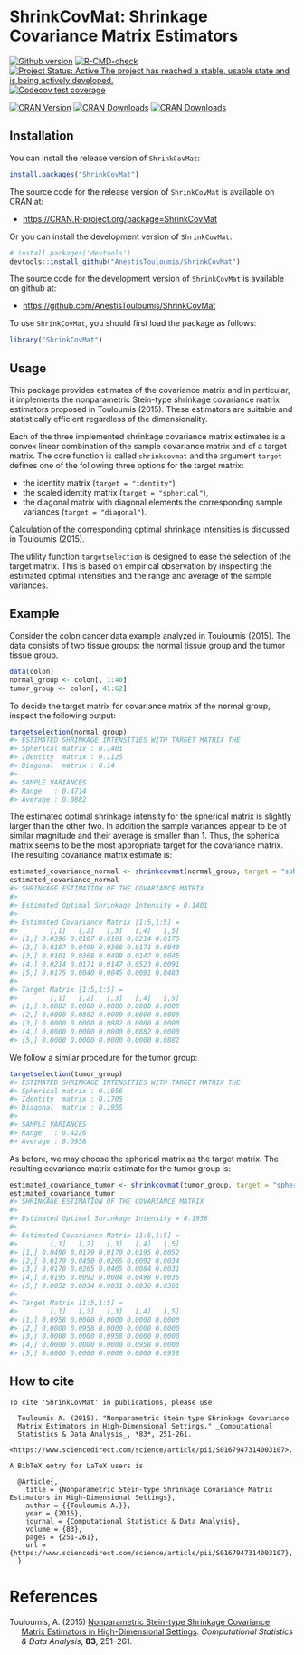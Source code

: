 
<!-- README.md is generated from README.Rmd. Please edit that file -->

# ShrinkCovMat: Shrinkage Covariance Matrix Estimators

[![Github
version](https://img.shields.io/badge/GitHub%20-2.1.0-green.svg)](%22commits/master%22)
[![R-CMD-check](https://github.com/AnestisTouloumis/ShrinkCovMat/actions/workflows/R-CMD-check.yaml/badge.svg)](https://github.com/AnestisTouloumis/ShrinkCovMat/actions/workflows/R-CMD-check.yaml)
[![Project Status: Active The project has reached a stable, usable state
and is being actively
developed.](http://www.repostatus.org/badges/latest/active.svg)](http://www.repostatus.org/#active)
[![Codecov test
coverage](https://codecov.io/gh/AnestisTouloumis/ShrinkCovMat/branch/master/graph/badge.svg?token=qBztxEiCLU)](https://codecov.io/gh/AnestisTouloumis/ShrinkCovMat)

[![CRAN
Version](https://www.r-pkg.org/badges/version/ShrinkCovMat?color=blue)](https://CRAN.R-project.org/package=ShrinkCovMat)
[![CRAN
Downloads](https://cranlogs.r-pkg.org/badges/grand-total/ShrinkCovMat?color=blue)](https://cranlogs.r-pkg.org/badges/grand-total/ShrinkCovMat)
[![CRAN
Downloads](https://cranlogs.r-pkg.org/badges/ShrinkCovMat)](https://CRAN.R-project.org/package=ShrinkCovMat)

## Installation

You can install the release version of `ShrinkCovMat`:

``` r
install.packages("ShrinkCovMat")
```

The source code for the release version of `ShrinkCovMat` is available
on CRAN at:

- <https://CRAN.R-project.org/package=ShrinkCovMat>

Or you can install the development version of `ShrinkCovMat`:

``` r
# install.packages('devtools')
devtools::install_github("AnestisTouloumis/ShrinkCovMat")
```

The source code for the development version of `ShrinkCovMat` is
available on github at:

- <https://github.com/AnestisTouloumis/ShrinkCovMat>

To use `ShrinkCovMat`, you should first load the package as follows:

``` r
library("ShrinkCovMat")
```

## Usage

This package provides estimates of the covariance matrix and in
particular, it implements the nonparametric Stein-type shrinkage
covariance matrix estimators proposed in Touloumis (2015). These
estimators are suitable and statistically efficient regardless of the
dimensionality.

Each of the three implemented shrinkage covariance matrix estimates is a
convex linear combination of the sample covariance matrix and of a
target matrix. The core function is called `shrinkcovmat` and the
argument `target` defines one of the following three options for the
target matrix:

- the identity matrix (`target = "identity"`),
- the scaled identity matrix (`target = "spherical"`),
- the diagonal matrix with diagonal elements the corresponding sample
  variances (`target = "diagonal"`).

Calculation of the corresponding optimal shrinkage intensities is
discussed in Touloumis (2015).

The utility function `targetselection` is designed to ease the selection
of the target matrix. This is based on empirical observation by
inspecting the estimated optimal intensities and the range and average
of the sample variances.

## Example

Consider the colon cancer data example analyzed in Touloumis (2015). The
data consists of two tissue groups: the normal tissue group and the
tumor tissue group.

``` r
data(colon)
normal_group <- colon[, 1:40]
tumor_group <- colon[, 41:62]
```

To decide the target matrix for covariance matrix of the normal group,
inspect the following output:

``` r
targetselection(normal_group)
#> ESTIMATED SHRINKAGE INTENSITIES WITH TARGET MATRIX THE 
#> Spherical matrix : 0.1401 
#> Identity  matrix : 0.1125 
#> Diagonal  matrix : 0.14 
#> 
#> SAMPLE VARIANCES 
#> Range   : 0.4714 
#> Average : 0.0882
```

The estimated optimal shrinkage intensity for the spherical matrix is
slightly larger than the other two. In addition the sample variances
appear to be of similar magnitude and their average is smaller than 1.
Thus, the spherical matrix seems to be the most appropriate target for
the covariance matrix. The resulting covariance matrix estimate is:

``` r
estimated_covariance_normal <- shrinkcovmat(normal_group, target = "spherical")
estimated_covariance_normal
#> SHRINKAGE ESTIMATION OF THE COVARIANCE MATRIX 
#> 
#> Estimated Optimal Shrinkage Intensity = 0.1401 
#> 
#> Estimated Covariance Matrix [1:5,1:5] =
#>        [,1]   [,2]   [,3]   [,4]   [,5]
#> [1,] 0.0396 0.0107 0.0101 0.0214 0.0175
#> [2,] 0.0107 0.0499 0.0368 0.0171 0.0040
#> [3,] 0.0101 0.0368 0.0499 0.0147 0.0045
#> [4,] 0.0214 0.0171 0.0147 0.0523 0.0091
#> [5,] 0.0175 0.0040 0.0045 0.0091 0.0483
#> 
#> Target Matrix [1:5,1:5] =
#>        [,1]   [,2]   [,3]   [,4]   [,5]
#> [1,] 0.0882 0.0000 0.0000 0.0000 0.0000
#> [2,] 0.0000 0.0882 0.0000 0.0000 0.0000
#> [3,] 0.0000 0.0000 0.0882 0.0000 0.0000
#> [4,] 0.0000 0.0000 0.0000 0.0882 0.0000
#> [5,] 0.0000 0.0000 0.0000 0.0000 0.0882
```

We follow a similar procedure for the tumor group:

``` r
targetselection(tumor_group)
#> ESTIMATED SHRINKAGE INTENSITIES WITH TARGET MATRIX THE 
#> Spherical matrix : 0.1956 
#> Identity  matrix : 0.1705 
#> Diagonal  matrix : 0.1955 
#> 
#> SAMPLE VARIANCES 
#> Range   : 0.4226 
#> Average : 0.0958
```

As before, we may choose the spherical matrix as the target matrix. The
resulting covariance matrix estimate for the tumor group is:

``` r
estimated_covariance_tumor <- shrinkcovmat(tumor_group, target = "spherical")
estimated_covariance_tumor
#> SHRINKAGE ESTIMATION OF THE COVARIANCE MATRIX 
#> 
#> Estimated Optimal Shrinkage Intensity = 0.1956 
#> 
#> Estimated Covariance Matrix [1:5,1:5] =
#>        [,1]   [,2]   [,3]   [,4]   [,5]
#> [1,] 0.0490 0.0179 0.0170 0.0195 0.0052
#> [2,] 0.0179 0.0450 0.0265 0.0092 0.0034
#> [3,] 0.0170 0.0265 0.0465 0.0084 0.0031
#> [4,] 0.0195 0.0092 0.0084 0.0498 0.0036
#> [5,] 0.0052 0.0034 0.0031 0.0036 0.0361
#> 
#> Target Matrix [1:5,1:5] =
#>        [,1]   [,2]   [,3]   [,4]   [,5]
#> [1,] 0.0958 0.0000 0.0000 0.0000 0.0000
#> [2,] 0.0000 0.0958 0.0000 0.0000 0.0000
#> [3,] 0.0000 0.0000 0.0958 0.0000 0.0000
#> [4,] 0.0000 0.0000 0.0000 0.0958 0.0000
#> [5,] 0.0000 0.0000 0.0000 0.0000 0.0958
```

## How to cite

    To cite 'ShrinkCovMat' in publications, please use:

      Touloumis A. (2015). "Nonparametric Stein-type Shrinkage Covariance
      Matrix Estimators in High-Dimensional Settings." _Computational
      Statistics & Data Analysis_, *83*, 251-261.
      <https://www.sciencedirect.com/science/article/pii/S0167947314003107>.

    A BibTeX entry for LaTeX users is

      @Article{,
        title = {Nonparametric Stein-type Shrinkage Covariance Matrix Estimators in High-Dimensional Settings},
        author = {{Touloumis A.}},
        year = {2015},
        journal = {Computational Statistics & Data Analysis},
        volume = {83},
        pages = {251-261},
        url = {https://www.sciencedirect.com/science/article/pii/S0167947314003107},
      }

# References

<div id="refs" class="references csl-bib-body hanging-indent">

<div id="ref-Touloumis2015" class="csl-entry">

Touloumis, A. (2015) [Nonparametric Stein-type Shrinkage Covariance
Matrix Estimators in High-Dimensional
Settings](https://www.sciencedirect.com/science/article/pii/S0167947314003107).
*Computational Statistics & Data Analysis*, **83**, 251–261.

</div>

</div>
